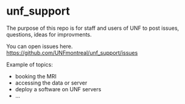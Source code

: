 # unf_support

The purpose of this repo is for staff and users of UNF to post issues, questions, ideas for improvments.

You can open issues here. 
https://github.com/UNFmontreal/unf_support/issues

Example of topics:
- booking the MRI
- accessing the data or server
- deploy a software on UNF servers
- ...
